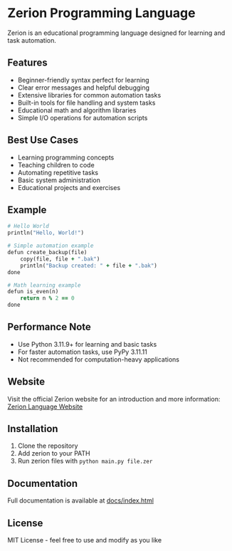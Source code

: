 # Zerion Programming Language

Zerion is an educational programming language designed for learning and task automation.

## Features

- Beginner-friendly syntax perfect for learning
- Clear error messages and helpful debugging
- Extensive libraries for common automation tasks
- Built-in tools for file handling and system tasks
- Educational math and algorithm libraries
- Simple I/O operations for automation scripts

## Best Use Cases

- Learning programming concepts
- Teaching children to code
- Automating repetitive tasks
- Basic system administration
- Educational projects and exercises

## Example

```ruby
# Hello World
println("Hello, World!")

# Simple automation example
defun create_backup(file)
    copy(file, file + ".bak")
    println("Backup created: " + file + ".bak")
done

# Math learning example
defun is_even(n)
    return n % 2 == 0
done
```

## Performance Note

- Use Python 3.11.9+ for learning and basic tasks
- For faster automation tasks, use PyPy 3.11.11
- Not recommended for computation-heavy applications

## Website

Visit the official Zerion website for an introduction and more information: [Zerion Language Website](web/index.html)

## Installation

1. Clone the repository
2. Add zerion to your PATH
3. Run zerion files with `python main.py file.zer`

## Documentation

Full documentation is available at [docs/index.html](docs/index.html)

## License

MIT License - feel free to use and modify as you like
